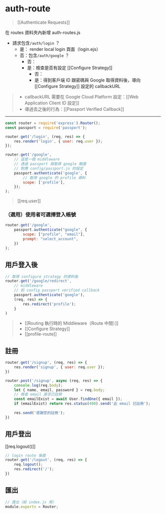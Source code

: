 # auth-route
>[[Authenticate Requests]]

在 routes 資料夾內新增 auth-routes.js

- 請求包含`/auth/login` ？
	- 是： render local login 頁面（login.ejs）
	- 否：包含`/auth/google` ？
		- 否：
		- 是：檢查是否有設定 [[Configure Strategy]]
			- 否：
			- 是：得到客戶端 ID 跟密碼與 Google 取得資料後，導向 [[Configure Strategy]] 設定的 callbackURL


> - callbackURL 需要在	Google Cloud Platform 設定：[[Web Application Client ID 設定]]
> - 導過去之後的行為：[[Passport Verified Callback]]

---

```js
const router = require('express').Router();
const passport = require('passport');

router.get('/login', (req, res) => {
	res.render('login', { user: req.user });
});

router.get('/google',
	// 這是一個 middleware
	// 透過 passport 與取得 google 驗證
	// 對應 config/passport.js 的設定
	passport.authenticate('google', {
		// 取得 google 的 profile 資料
		scope: ['profile'],
	});
);
```
>[[req.user]]
### （選用）使用者可選擇登入帳號
```js
router.get('/google',
	passport.authenticate("google", {
		scope: ["profile", "email"],
		prompt: "select_account",
	})
);
```
## 用戶登入後
```js
// 取得 configure strategy 的資料後
router.get('/google/redirect', 
	// middleware
	// 到 config passport verified callback
	passport.authenticate('google'),
	(req, res) => {
		res.redirect('profile');
	}
)
```
>- [[Routing 執行時的 Middleware（Route 中間）]]
>- [[Configure Strategy]]
>- [[profile-route]]

## 註冊
```js
router.get('/signup', (req, res) => {
	res.render('signup', { user: req.user });
})

router.post('/signup', async (req, res) => {
	console.log(req.body);
	let { name, email, password } = req.body;
	// 檢查 email 是否已註冊
	const emailExist = await User.findOne({ email });
	if (emailExist) return res.status(400).send('此 email 已註冊');
	
	res.send('感謝您的註冊');
})
```

## 用戶登出
[[req.logout()]]
```js
// login route 後面
router.get('/logout', (req, res) => {
	req.logout();
	res.redirect('/');
})
```

## 匯出
```js
// 匯出（給 index.js 用）
module.exports = Router; 
```
